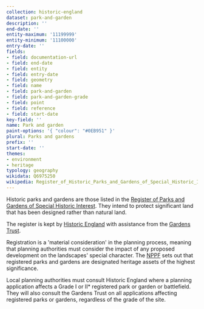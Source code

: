 ```yaml
---
collection: historic-england
dataset: park-and-garden
description: ''
end-date: ''
entity-maximum: '11199999'
entity-minimum: '11100000'
entry-date: ''
fields:
- field: documentation-url
- field: end-date
- field: entity
- field: entry-date
- field: geometry
- field: name
- field: park-and-garden
- field: park-and-garden-grade
- field: point
- field: reference
- field: start-date
key-field: ''
name: Park and garden
paint-options: '{ "colour": "#0EB951" }'
plural: Parks and gardens
prefix: ''
start-date: ''
themes:
- environment
- heritage
typology: geography
wikidata: Q6975250
wikipedia: Register_of_Historic_Parks_and_Gardens_of_Special_Historic_Interest_in_England
---
```

Historic parks and gardens are those listed in the [Register of Parks and Gardens of Special Historic Interest](https://historicengland.org.uk/listing/what-is-designation/registered-parks-and-gardens/). They intend to protect significant land that has been designed rather than natural land. 

The register is kept by [Historic England](https://historicengland.org.uk/) with assistance from the [Gardens Trust](https://thegardenstrust.org/).

Registration is a 'material consideration' in the planning process, meaning that planning authorities must consider the impact of any proposed development on the landscapes' special character. The [NPPF](https://www.gov.uk/government/publications/national-planning-policy-framework--2) sets out that registered parks and gardens are designated heritage assets of the highest significance.

Local planning authorities must consult Historic England where a planning application affects a Grade I or II* registered park or garden or battlefield. They will also consult the Gardens Trust on all applications affecting registered parks or gardens, regardless of the grade of the site.

